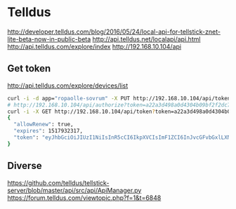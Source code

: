 # Telldus
http://developer.telldus.com/blog/2016/05/24/local-api-for-tellstick-znet-lite-beta-now-in-public-beta
http://api.telldus.net/localapi/api.html
http://api.telldus.com/explore/index
http://192.168.10.104/api

## Get token
http://api.telldus.com/explore/devices/list
``` bash
curl -i -d app="ropaolle-sovrum" -X PUT http://192.168.10.104/api/token
# http://192.168.10.104/api/authorize?token=a22a3d498a0d4304b09bf2f2dc7c61b4
curl -i -X GET http://192.168.10.104/api/token?token=a22a3d498a0d4304b09bf2f2dc7c61b4
{
  "allowRenew": true,
  "expires": 1517932317,
  "token": "eyJhbGciOiJIUzI1NiIsInR5cCI6IkpXVCIsImF1ZCI6InJvcGFvbGxlLXNvdnJ1bSIsImV4cCI6MTUxNzkzMjMxN30.eyJyZW5ldyI6dHJ1ZSwidHRsIjoyNDE5MjAwfQ.XYDHxcGUKIViOcAC48Ezbu3NMXrsIaCD2zqzpMB67AU"
}
```


## Diverse
https://github.com/telldus/tellstick-server/blob/master/api/src/api/ApiManager.py
https://forum.telldus.com/viewtopic.php?f=1&t=6848



